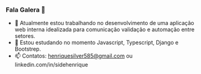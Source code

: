 ### Fala Galera 👋


- 🔭 Atualmente estou trabalhando no desenvolvimento de uma aplicação web interna idealizada para comunicação validação e automação entre setores.
- 🌱 Estou estudando no momento Javascript, Typescript, Django e Bootstrep.
- 📫 Contatos: henriquesilver585@gmail.com ou linkedin.com/in/sidehenrique
